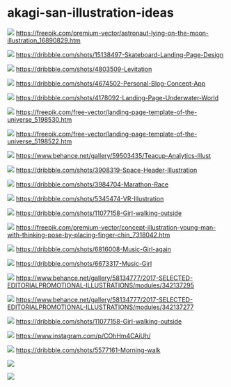 # akagi-san-illustration-ideas

![](./images/astronaut-lying-on-the-moon.png)
https://freepik.com/premium-vector/astronaut-lying-on-the-moon-illustration_16890829.htm

![](./images/skateboad.jpg)
https://dribbble.com/shots/15138497-Skateboard-Landing-Page-Design

![](./images/feel-levitation.png)
https://dribbble.com/shots/4803509-Levitation

![](./images/space-cowboy.png)
https://dribbble.com/shots/4674502-Personal-Blog-Concept-App

![](./images/under-water.png)
https://dribbble.com/shots/4178092-Landing-Page-Underwater-World

![](./images/universe.png)
https://freepik.com/free-vector/landing-page-template-of-the-universe_5198530.htm

![](./images/universe2.png)
https://freepik.com/free-vector/landing-page-template-of-the-universe_5198522.htm

![](./images/relax.png)
https://www.behance.net/gallery/59503435/Teacup-Analytics-Illust

![](./images/space-header.png)
https://dribbble.com/shots/3908319-Space-Header-Illustration

![](./images/marathon.png)
https://dribbble.com/shots/3984704-Marathon-Race

![](./images/vr.png)
https://dribbble.com/shots/5345474-VR-Illustration

![](./images/.jpg)
https://dribbble.com/shots/11077158-Girl-walking-outside

![](./images/young-man.png)
https://freepik.com/premium-vector/concept-illustration-young-man-with-thinking-pose-by-placing-finger-chin_7318042.htm

![](./images/glassed-girl.png)
https://dribbble.com/shots/6816008-Music-Girl-again

![](./images/music-girl.png)
https://dribbble.com/shots/6673317-Music-Girl

![](./images/mountain.jpg)
https://www.behance.net/gallery/58134777/2017-SELECTED-EDITORIALPROMOTIONAL-ILLUSTRATIONS/modules/342137295

![](./images/editorial.jpg)
https://www.behance.net/gallery/58134777/2017-SELECTED-EDITORIALPROMOTIONAL-ILLUSTRATIONS/modules/342137277

![](./images/girl-outside.jpg)
https://dribbble.com/shots/11077158-Girl-walking-outside

![](./images/walking-road.jpg)
https://www.instagram.com/p/COhHm4CAiUh/

![](./images/morning-walk.jpg)
https://dribbble.com/shots/5577161-Morning-walk

![](./images/.png)


![](./images/.png)
